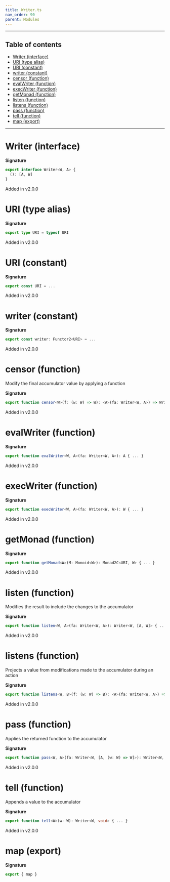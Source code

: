 ```yaml
---
title: Writer.ts
nav_order: 90
parent: Modules
---
```


---

<h2 class="text-delta">Table of contents</h2>

- [Writer (interface)](#writer-interface)
- [URI (type alias)](#uri-type-alias)
- [URI (constant)](#uri-constant)
- [writer (constant)](#writer-constant)
- [censor (function)](#censor-function)
- [evalWriter (function)](#evalwriter-function)
- [execWriter (function)](#execwriter-function)
- [getMonad (function)](#getmonad-function)
- [listen (function)](#listen-function)
- [listens (function)](#listens-function)
- [pass (function)](#pass-function)
- [tell (function)](#tell-function)
- [map (export)](#map-export)

---

# Writer (interface)

**Signature**

```ts
export interface Writer<W, A> {
  (): [A, W]
}
```

Added in v2.0.0

# URI (type alias)

**Signature**

```ts
export type URI = typeof URI
```

Added in v2.0.0

# URI (constant)

**Signature**

```ts
export const URI = ...
```

Added in v2.0.0

# writer (constant)

**Signature**

```ts
export const writer: Functor2<URI> = ...
```

Added in v2.0.0

# censor (function)

Modify the final accumulator value by applying a function

**Signature**

```ts
export function censor<W>(f: (w: W) => W): <A>(fa: Writer<W, A>) => Writer<W, A> { ... }
```

Added in v2.0.0

# evalWriter (function)

**Signature**

```ts
export function evalWriter<W, A>(fa: Writer<W, A>): A { ... }
```

Added in v2.0.0

# execWriter (function)

**Signature**

```ts
export function execWriter<W, A>(fa: Writer<W, A>): W { ... }
```

Added in v2.0.0

# getMonad (function)

**Signature**

```ts
export function getMonad<W>(M: Monoid<W>): Monad2C<URI, W> { ... }
```

Added in v2.0.0

# listen (function)

Modifies the result to include the changes to the accumulator

**Signature**

```ts
export function listen<W, A>(fa: Writer<W, A>): Writer<W, [A, W]> { ... }
```

Added in v2.0.0

# listens (function)

Projects a value from modifications made to the accumulator during an action

**Signature**

```ts
export function listens<W, B>(f: (w: W) => B): <A>(fa: Writer<W, A>) => Writer<W, [A, B]> { ... }
```

Added in v2.0.0

# pass (function)

Applies the returned function to the accumulator

**Signature**

```ts
export function pass<W, A>(fa: Writer<W, [A, (w: W) => W]>): Writer<W, A> { ... }
```

Added in v2.0.0

# tell (function)

Appends a value to the accumulator

**Signature**

```ts
export function tell<W>(w: W): Writer<W, void> { ... }
```

Added in v2.0.0

# map (export)

**Signature**

```ts
export { map }
```
